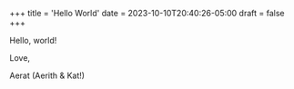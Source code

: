 +++
title = 'Hello World'
date = 2023-10-10T20:40:26-05:00
draft = false
+++

Hello, world!

Love,

Aerat (Aerith & Kat!)